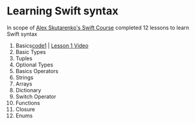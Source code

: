 # Learning Swift syntax

In scope of [Alex Skutarenko's Swift Course][alex] completed 12 lessons to learn Swift syntax

1. Basics[code1] | [Lesson 1 Video][lesson1]
2. Basic Types
3. Tuples
4. Optional Types
5. Basics Operators
6. Strings
7. Arrays
8. Dictionary
9. Switch Operator
10. Functions
11. Closure
12. Enums

[alex]: <https://www.youtube.com/playlist?list=PL6724Ll8v6UhOq6Otjw-rUPFsZVmoCLFm>

[code1]: <https://github.com/AndreyAzimov/Swift-Syntax/blob/master/01-Basics.swift>
[code2]: <https://github.com/AndreyAzimov/Swift-Syntax/blob/master/02-Basic-Types.swift>
[code3]: <https://github.com/AndreyAzimov/Swift-Syntax/blob/master/03-Tuples.swift>
[code4]: <https://github.com/AndreyAzimov/Swift-Syntax/blob/master/04-Optional-Types.swift>
[code5]: <https://github.com/AndreyAzimov/Swift-Syntax/blob/master/05-Basic-Operators.swift>
[code6]: <https://github.com/AndreyAzimov/Swift-Syntax/blob/master/06-Strings.swift>
[code7]: <https://github.com/AndreyAzimov/Swift-Syntax/blob/master/07-Arrays.swift>
[code8]: <https://github.com/AndreyAzimov/Swift-Syntax/blob/master/08-Dictionaries.swift>
[code9]: <https://github.com/AndreyAzimov/Swift-Syntax/blob/master/09-Switch.swift>
[code10]: <https://github.com/AndreyAzimov/Swift-Syntax/blob/master/10-Functions.swift>
[code11]: <https://github.com/AndreyAzimov/Swift-Syntax/blob/master/11-Closures.swift>
[code12]: <https://github.com/AndreyAzimov/Swift-Syntax/blob/master/12-Enums.swift>

[lesson1]: <https://www.youtube.com/watch?v=crzT-L7AaNQ&list=PL6724Ll8v6UhOq6Otjw-rUPFsZVmoCLFm&index=2>
